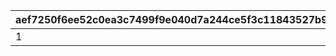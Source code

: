 |aef7250f6ee52c0ea3c7499f9e040d7a244ce5f3c11843527b9dd5ea2043d92b|00beb357056a6cb8e27cae1a0e5f1bbdd1a166fdfa55e16626885fc7632beeea|0fa14f01025258a7afad2e3c02d79ce54eab7a0127403c891d8aabf9a5c7e726|fad6bb666bcb4d0db52d7cb15027685bb727c27f83c640af0989668b818f1159|49ef129d605cc927dec700be172ad0bb02fcd846f78ccc8f0c3b42b9d67213ca|91c320ac11ef088babb0e02388f94ae0010268858ac11a717ad24df9fd75e116|e78f3a052686a5eeeac6e6ce28068ba6b951b9836c59ae6fe973250a0d5cb633|792d1a6339ce581017113a1a8b08d5f3a41147f139972566ecf9f260f6490c11|c232b2c98114da0dd692587da8da1cfbe3101bbe44304ede8f2ec861a894e23a|55f0db83e0b6c818ddaa3f363b24813e7233a7be587bdf55745d93d82cd2fda5|
| --- | --- | --- | --- | --- | --- | --- | --- | --- | --- |
|1|27011|1|114|27008|240|240|2025/06/14 11:00:00|2099/12/31 23:59:59|27011|